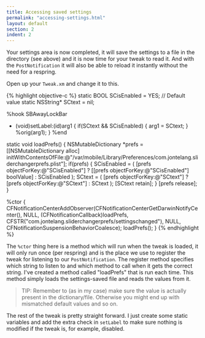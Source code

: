 ```yaml
---
title: Accessing saved settings
permalink: "accessing-settings.html"
layout: default
section: 2
indent: 2
---
```


Your settings area is now completed, it will save the settings to a file in the directory (see above) and it is now time for your tweak to read it. And with the `PostNotification` it will also be able to reload it instantly without the need for a respring.

Open up your `Tweak.xm` and change it to this.


{% highlight objective-c %}
static BOOL SCisEnabled = YES; // Default value
static NSString* SCtext = nil;

%hook SBAwayLockBar
- (void)setLabel:(id)arg1
{
	if(SCtext && SCisEnabled)
	{
		arg1 = SCtext;
	}
	%orig(arg1);
}
%end

static void loadPrefs()
{
    NSMutableDictionary *prefs = [[NSMutableDictionary alloc] initWithContentsOfFile:@"/var/mobile/Library/Preferences/com.jontelang.sliderchangerprefs.plist"];
    if(prefs)
    {
    	SCisEnabled = ( [prefs objectForKey:@"SCisEnabled"] ? [[prefs objectForKey:@"SCisEnabled"] boolValue] : SCisEnabled );
    	SCtext = ( [prefs objectForKey:@"SCtext"] ? [prefs objectForKey:@"SCtext"] : SCtext );
    	[SCtext retain];
    }
    [prefs release];
}

%ctor 
{
    CFNotificationCenterAddObserver(CFNotificationCenterGetDarwinNotifyCenter(), NULL, (CFNotificationCallback)loadPrefs, CFSTR("com.jontelang.sliderchangerprefs/settingschanged"), NULL, CFNotificationSuspensionBehaviorCoalesce);
    loadPrefs();
}
{% endhighlight %}
	
The `%ctor` thing here is a method which will run when the tweak is loaded, it will only run once (per respring) and is the place we use to register the tweak for listening to our `PostNotification`. The register method specifies which string to listen to and which method to call when it gets the correct string. I've created a method called "loadPrefs" that is run each time. This method simply loads the settings-saved file and reads the values from it. 

> TIP: Remember to (as in my case) make sure the value is actually present in the dictionary/file. Otherwise you might end up with mismatched default values and so on.

The rest of the tweak is pretty straight forward. I just create some static variables and add the extra check in `setLabel` to make sure nothing is modified if the tweak is, for example, disabled.
